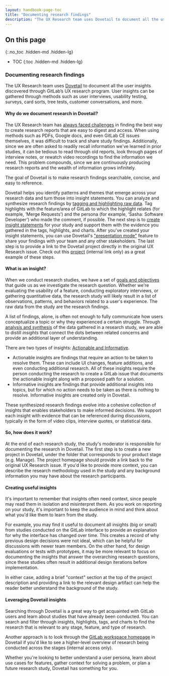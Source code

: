 ```yaml
---
layout: handbook-page-toc
title: "Documenting research findings"
description: "The UX Research team uses Dovetail to document all the user insights discovered through GitLab’s UX research program"
---
```


## On this page
{:.no_toc .hidden-md .hidden-lg}

- TOC
{:toc .hidden-md .hidden-lg}

### Documenting research findings
The UX Research team uses [Dovetail](/handbook/engineering/ux/dovetail/) to document all the user insights discovered through GitLab’s UX research program. User insights can be gathered through methods such as user interviews, usability testing, surveys, card sorts, tree tests, customer conversations, and more.

#### Why do we document research in Dovetail?
The UX Research team has [always faced challenges](https://about.gitlab.com/blog/2019/07/10/building-a-ux-research-insights-repository/) in finding the best way to create research reports that are easy to digest and access. When using methods such as PDFs, Google docs, and even GitLab CE issues themselves, it was difficult to track and share study findings. Additionally, since we are often asked to readily recall information we've learned in prior studies, it can be tedious to read through old reports, look through pages of interview notes, or rewatch video recordings to find the information we need. This problem compounds, since we are continuously producing research reports and the wealth of information grows infinitely.

The goal of Dovetail is to make research findings searchable, concise, and easy to reference.

Dovetail helps you identify patterns and themes that emerge across your research data and turn those into insight statements. You can analyze and synthesize research findings by [tagging and highlighting raw data](/handbook/engineering/ux/dovetail/#highlight-and-tag-content). Tag highlights with the feature/area of GitLab to which the highlight relates (for example, ‘Merge Requests’) and the persona (for example, ‘Sasha: Software Developer’) who made the comment, if possible. The next step is to [create insight statements](https://dovetailapp.com/help/the-basics/insights/) for your study and support them with the evidence you gathered in the tags, highlights, and charts. After you've created your insight statements, you can use Dovetail's ["presentation mode"](https://dovetailapp.com/help/the-basics/insights/#view-insights-as-a-presentation) feature to share your findings with your team and any other stakeholders. The last step is to provide a link to the Dovetail project directly in the original UX Research issue. Check out this [project](https://dovetailapp.com/projects/838a723f-d93b-48c1-9ade-8b2bd692152c/readme) (internal link only) as a great example of these steps.

#### What is an insight? 
When we conduct research studies, we have a set of [goals and objectives](/handbook/engineering/ux/ux-research-training/defining-goals-objectives-and-hypotheses/) that guide us as we investigate the research question. Whether we're evaluating the usability of a feature, conducting exploratory interviews, or gathering quantitative data, the research study will likely result in a list of observations, patterns, and behaviors related to a user's experience. The raw data from the study are the research findings.

A list of findings, alone, is often not enough to fully communicate how users conceptualize a topic or why they experienced a certain struggle. Through [analysis and synthesis](/handbook/engineering/ux/ux-research-training/defining-goals-objectives-and-hypotheses/) of the data gathered in a research study, we are able to distill *insights* that connect the dots between related concerns and provide an additional layer of understanding. 

There are two types of insights: [Actionable and Informative](/handbook/engineering/ux/ux-research-training/research-insights/).

  - Actionable insights are findings that require an action to be taken to resolve them. These can include UI changes, feature additions, and even conducting additional research.  All of these insights require the person conducting the research to create a GitLab issue that documents the actionable insight along with a proposed path for a solution.
  - Informative insights are findings that provide additional insights into topics, but for which no action needs to be taken as there is nothing to resolve. Informative insights are created only in Dovetail.

These synthesized research findings evolve into a cohesive collection of insights that enables stakeholders to make informed decisions. We support each insight with evidence that can be referenced during discussions, typically in the form of video clips, interview quotes, or statistical data.

#### So, how does it work?
At the end of each research study, the study's moderator is responsible for documenting the research in Dovetail. The first step is to create a new project in Dovetail, under the folder that corresponds to your product stage (e.g. Manage). The project homepage should provide a link back to the original UX Research issue. If you'd like to provide more context, you can describe the research methodology used in the study and any background information you may have about the research participants.

#### Creating useful insights
It's important to remember that insights often need context, since people may read them in isolation and misinterpret them. As you work on reporting on your study, it's important to keep the audience in mind and think about what you'd like them to learn from the study.

For example, you may find it useful to document all insights (big or small) from studies conducted on the GitLab interface to provide an explanation for why the interface has changed over time. This creates a record of why previous design decisions were not ideal, which can be helpful for discussions with newer team members. On the other hand, for design evaluations or tests with prototypes, it may be more relevant to focus on documenting the insights that answer the overarching research questions, since these studies often result in additional design iterations before implementation.

In either case, adding a brief "context" section at the top of the project description and providing a link to the relevant design artifact can help the reader better understand the background of the study.

#### Leveraging Dovetail insights
Searching through Dovetail is a great way to get acquainted with GitLab users and learn about studies that have already been conducted. You can search and filter through insights, highlights, tags, and charts to find the research that is relevant to any stage, feature, and type of research.

Another approach is to look through the [GitLab workspace homepage](https://dovetailapp.com/home/) in Dovetail if you'd like to see a higher-level overview of research being conducted across the stages (internal access only).

Whether you're looking to better understand a user persona, learn about use cases for features, gather context for solving a problem, or plan a future research study, Dovetail has something for you.

